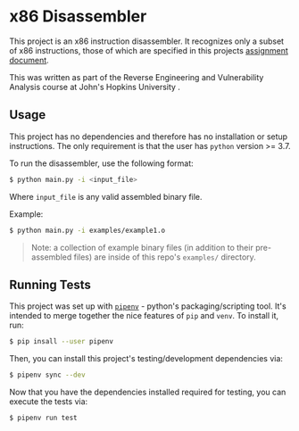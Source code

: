 # x86 Disassembler

This project is an x86 instruction disassembler. It recognizes only a subset of x86 instructions, those of which are specified in this projects [assignment document](docs/ProgrammingAssignment1.pdf).

This was written as part of the Reverse Engineering and Vulnerability Analysis course at John's Hopkins University .

## Usage

This project has no dependencies and therefore has no installation or setup instructions. The only requirement is that the user has `python` version >= 3.7.

To run the disassembler, use the following format:

```bash
$ python main.py -i <input_file>
```

Where `input_file` is any valid assembled binary file.

Example:

```bash
$ python main.py -i examples/example1.o
```

> Note: a collection of example binary files (in addition to their pre-assembled files) are inside of this repo's `examples/` directory.

## Running Tests

This project was set up with [`pipenv`](https://pipenv.pypa.io/en/latest/) - python's packaging/scripting tool. It's intended to merge together the nice features of `pip` and `venv`. To install it, run:

```bash
$ pip insall --user pipenv
```

Then, you can install this project's testing/development dependencies via:

```bash
$ pipenv sync --dev
```

Now that you have the dependencies installed required for testing, you can execute the tests via:

```bash
$ pipenv run test
```
